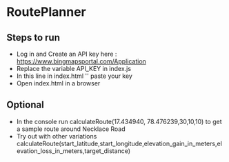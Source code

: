 # RoutePlanner
## Steps to run
- Log in and Create an API key here : https://www.bingmapsportal.com/Application
- Replace the variable API_KEY in index.js
- In this line in index.html
  '<script type='text/javascript'
            src='http://www.bing.com/api/maps/mapcontrol?callback=GetMap&key=' 
            async defer></script>'
  paste your key
- Open index.html in a browser

## Optional
- In the console run calculateRoute(17.434940, 78.476239,30,10,10) to get a sample route around Necklace Road
- Try out with other variations calculateRoute(start_latitude,start_longitude,elevation_gain_in_meters,elevation_loss_in_meters,target_distance)
